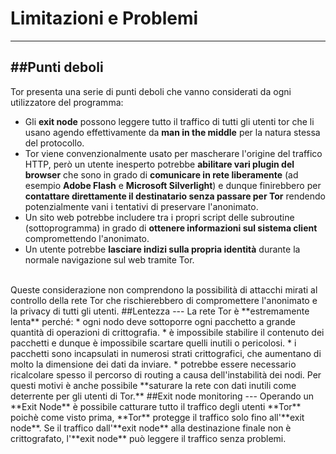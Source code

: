 # Limitazioni e Problemi
---
##Punti deboli
---
Tor presenta una serie di punti deboli che vanno considerati da ogni utilizzatore del programma:
* Gli **exit node** possono leggere tutto il traffico di tutti gli utenti tor che li usano agendo effettivamente da **man in the middle** per la natura stessa del protocollo.
* Tor viene convenzionalmente usato per mascherare l'origine del traffico HTTP, però un utente inesperto potrebbe **abilitare vari plugin del browser** che sono in grado di **comunicare in rete liberamente** (ad esempio **Adobe Flash** e **Microsoft Silverlight**) e dunque finirebbero per **contattare direttamente il destinatario senza passare per Tor** rendendo potenzialmente vani i tentativi di preservare l'anonimato.
* Un sito web potrebbe includere tra i propri script delle subroutine (sottoprogramma) in grado di **ottenere informazioni sul sistema client** compromettendo l'anonimato.
* Un utente potrebbe **lasciare indizi sulla propria identità** durante la normale navigazione sul web tramite Tor.
<br/>
Queste considerazione non comprendono la possibilità di attacchi mirati al controllo della rete Tor che rischierebbero di compromettere l'anonimato e la privacy di tutti gli utenti.
##Lentezza
---
La rete Tor è **estremamente lenta** perché:
* ogni nodo deve sottoporre ogni pacchetto a grande quantità di operazioni di crittografia.
* è impossibile stabilire il contenuto dei pacchetti e dunque è impossibile scartare quelli inutili o pericolosi.
* i pacchetti sono incapsulati in numerosi strati crittografici, che aumentano di molto la dimensione dei dati da inviare.
* potrebbe essere necessario ricalcolare spesso il percorso di routing a causa dell'instabilità dei nodi.
Per questi motivi è anche possibile **saturare la rete con dati inutili come deterrente per gli utenti di Tor.**
##Exit node monitoring
---
Operando un **Exit Node** è possibile catturare tutto il traffico degli utenti **Tor** poichè come visto prima, **Tor** protegge il traffico solo fino all'**exit node**. Se il traffico dall'**exit node** alla destinazione finale non è crittografato, l'**exit node** può leggere il traffico senza problemi.